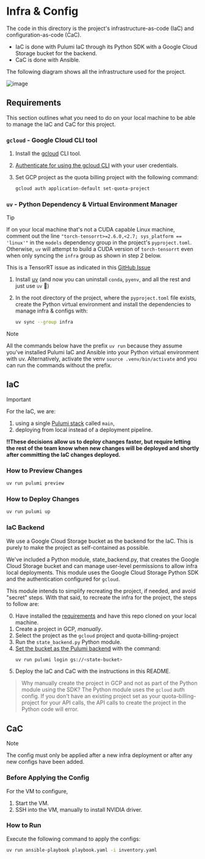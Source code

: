 # Infra & Config

The code in this directory is the project's infrastructure-as-code (IaC) and configuration-as-code (CaC).

- IaC is done with Pulumi IaC through its Python SDK with a Google Cloud Storage bucket for the backend.
- CaC is done with Ansible.

The following diagram shows all the infrastructure used for the project.

![image](https://github.com/user-attachments/assets/2fce2ce6-1e7f-4154-8f83-d90e2dba8fb0)


## Requirements

This section outlines what you need to do on your local machine to be able to manage the IaC and CaC for this project.

### `gcloud` - Google Cloud CLI tool

1. Install the [gcloud](https://cloud.google.com/sdk/docs/install) CLI tool.
2. [Authenticate for using the gcloud CLI](https://cloud.google.com/docs/authentication/gcloud) with your user credentials.
3. Set GCP project as the quota billing project with the following command:

    ```bash
    gcloud auth application-default set-quota-project
    ```

### `uv` - Python Dependency & Virtual Environment Manager

> [!TIP]
> If on your local machine that's not a CUDA capable Linux machine, comment out the line `"torch-tensorrt>=2.6.0,<2.7; sys_platform == 'linux'"` in the `models` dependency group in the project's `pyproject.toml`. Otherwise, `uv` will attempt to build a CUDA version of `torch-tensorrt` even when only syncing the `infra` group as shown in step 2 below.
>
> This is a TensorRT issue as indicated in this [GitHub Issue](https://github.com/astral-sh/uv/issues/11363)

1. Install [uv](https://docs.astral.sh/uv/#installation) (and now you can uninstall `conda`, `pyenv`, and all the rest and just use `uv` 🙂)
2. In the root directory of the project, where the `pyproject.toml` file exists, create the Python virtual environment and install the dependencies to manage infra & configs with:

    ```bash
    uv sync --group infra
    ```

> [!NOTE]
> All the commands below have the prefix `uv run` because they assume you've installed Pulumi IaC and Ansible into your Python virtual environment with uv. Alternatively, activate the venv `source .venv/bin/activate` and you can run the commands without the prefix.
>

## IaC

> [!IMPORTANT]
> For the IaC, we are:
> 
> 1. using a single [Pulumi stack](https://www.pulumi.com/docs/iac/concepts/stacks/) called `main`,
> 2. deploying from local instead of a deployment pipeline.
>
> **‼️These decisions allow us to deploy changes faster, but require letting the rest of the team know when new changes will be deployed and shortly after committing the IaC changes deployed.**

### How to Preview Changes

```bash
uv run pulumi preview
```

### How to Deploy Changes

```bash
uv run pulumi up
```

### IaC Backend

We use a Google Cloud Storage bucket as the backend for the IaC. This is purely to make the project as self-contained as possible. 

We've included a Python module, state_backend.py, that creates the Google Cloud Storage bucket and can manage user-level permissions to allow infra local deployments. This module uses the Google Cloud Storage Python SDK and the authentication configured for `gcloud`.

This module intends to simplify recreating the project, if needed, and avoid "secret" steps. With that said, to recreate the infra for the project, the steps to follow are:

0. Have installed the [requirements](#requirements) and have this repo cloned on your local machine.
1. Create a project in GCP, *manually*.
2. Select the project as the `gcloud` project and quota-billing-project
3. Run the `state_backend.py` Python module.
4. [Set the bucket as the Pulumi backend](https://www.pulumi.com/docs/iac/concepts/state-and-backends/#google-cloud-storage) with the command:
    ```bash
    uv run pulumi login gs://<state-bucket>
    ```
4. Deploy the IaC and CaC with the instructions in this README.

> Why manually create the project in GCP and not as part of the Python module using the SDK? The Python module uses the `gcloud` auth config. If you don't have an existing project set as your quota-billing-project for your API calls, the API calls to create the project in the Python code will error.

## CaC

> [!NOTE]
> The config must only be applied after a new infra deployment or after any new configs have been added.

### Before Applying the Config

For the VM to configure,

1. Start the VM.
2. SSH into the VM, manually to install NVIDIA driver.

### How to Run

Execute the following command to apply the configs:

```bash
uv run ansible-playbook playbook.yaml -i inventory.yaml
```

